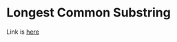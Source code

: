 # Longest Common Substring
Link is [here](https://practice.geeksforgeeks.org/problems/longest-common-substring/0/)